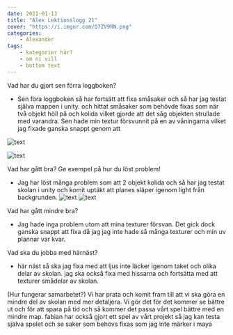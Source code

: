 ```yaml
---
date: 2021-01-13
title: "Alex Lektionslogg 21"
cover: "https://i.imgur.com/Q7ZV9RN.png"
categories: 
    - Alexander
tags:
    - kategorier här?
    - om ni vill
    - bottom text
---
```



Vad har du gjort sen förra loggboken?
- Sen föra loggboken så har fortsätt att fixa småsaker och så har jag testat själva mappen i unity. och hittat småsaker som behövde fixas som när två objekt höll på och kolida vilket gjorde
att det såg objekten strullade med varandra. Sen hade min textur försvunnit på en av våningarna vilket jag fixade ganska snappt genom att 

![text](https://cdn.discordapp.com/attachments/489028013951025153/798837346384216064/unknown.png)

![text](https://cdn.discordapp.com/attachments/489028013951025153/798836703673712670/unknown.png)



Vad har gått bra? Ge exempel på hur du löst problem!
- Jag har löst många problem som att 2 objekt kolida och så har jag testat skolan i unity och komit uptäkt att planes släper igenom light från backgrunden.
![text](https://cdn.discordapp.com/attachments/368028804784062467/798858718829740042/unknown.png)
![text](https://cdn.discordapp.com/attachments/368028804784062467/798858899091882014/unknown.png)

Vad har gått mindre bra? 
- Jag hade inga problem utom att mina texturer försvan. Det gick dock ganska snappt att fixa då jag jag inte hade så många texturer och min uv plannar var kvar. 


Vad ska du jobba med härnäst?
- här näst så ska jag fixa med att ljus inte läcker igenom taket och olika delar av skolan. jag ska också fixa med hissarna och fortsätta med att texturer smådelar av skolan.

(Hur fungerar samarbetet?)
Vi har prata och komit fram till att vi ska göra en mindre del av skolan med mer detaljera. Vi gör det för det kommer se bättre ut och för att spara på tid och så kommer det passa 
vårt spel bättre med en mindre map. 
fabian har också gjort ett spel av vårt projekt så jag kan testa själva spelet och se saker som behövs fixas som jag inte märker i maya 
